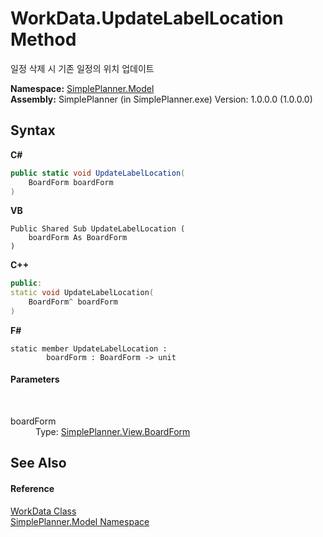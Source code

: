 # WorkData.UpdateLabelLocation Method 
 

일정 삭제 시 기존 일정의 위치 업데이트

**Namespace:**&nbsp;<a href="69154b3e-94f5-3ded-5607-f19f1dffa32f">SimplePlanner.Model</a><br />**Assembly:**&nbsp;SimplePlanner (in SimplePlanner.exe) Version: 1.0.0.0 (1.0.0.0)

## Syntax

**C#**<br />
``` C#
public static void UpdateLabelLocation(
	BoardForm boardForm
)
```

**VB**<br />
``` VB
Public Shared Sub UpdateLabelLocation ( 
	boardForm As BoardForm
)
```

**C++**<br />
``` C++
public:
static void UpdateLabelLocation(
	BoardForm^ boardForm
)
```

**F#**<br />
``` F#
static member UpdateLabelLocation : 
        boardForm : BoardForm -> unit 

```


#### Parameters
&nbsp;<dl><dt>boardForm</dt><dd>Type: <a href="2598ddfb-2bdf-db1b-81e6-4716d956b3d2">SimplePlanner.View.BoardForm</a><br /></dd></dl>

## See Also


#### Reference
<a href="d936527b-961a-1a6b-8b0f-401282ea6309">WorkData Class</a><br /><a href="69154b3e-94f5-3ded-5607-f19f1dffa32f">SimplePlanner.Model Namespace</a><br />
